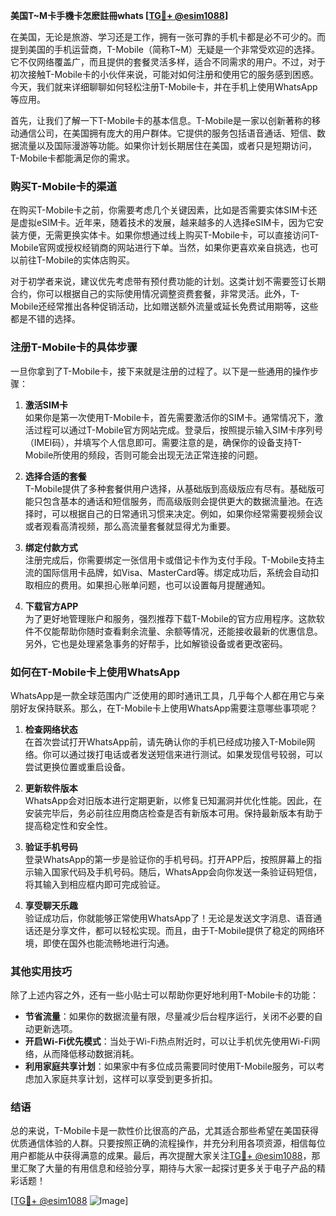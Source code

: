 **美国T~M卡手機卡怎麽註冊whats [[TG💪+ @esim1088](https://t.me/s/esim1088)]**

在美国，无论是旅游、学习还是工作，拥有一张可靠的手机卡都是必不可少的。而提到美国的手机运营商，T-Mobile（简称T~M）无疑是一个非常受欢迎的选择。它不仅网络覆盖广，而且提供的套餐灵活多样，适合不同需求的用户。不过，对于初次接触T-Mobile卡的小伙伴来说，可能对如何注册和使用它的服务感到困惑。今天，我们就来详细聊聊如何轻松注册T-Mobile卡，并在手机上使用WhatsApp等应用。

首先，让我们了解一下T-Mobile卡的基本信息。T-Mobile是一家以创新著称的移动通信公司，在美国拥有庞大的用户群体。它提供的服务包括语音通话、短信、数据流量以及国际漫游等功能。如果你计划长期居住在美国，或者只是短期访问，T-Mobile卡都能满足你的需求。

### **购买T-Mobile卡的渠道**

在购买T-Mobile卡之前，你需要考虑几个关键因素，比如是否需要实体SIM卡还是虚拟eSIM卡。近年来，随着技术的发展，越来越多的人选择eSIM卡，因为它安装方便，无需更换实体卡。如果你想通过线上购买T-Mobile卡，可以直接访问T-Mobile官网或授权经销商的网站进行下单。当然，如果你更喜欢亲自挑选，也可以前往T-Mobile的实体店购买。

对于初学者来说，建议优先考虑带有预付费功能的计划。这类计划不需要签订长期合约，你可以根据自己的实际使用情况调整资费套餐，非常灵活。此外，T-Mobile还经常推出各种促销活动，比如赠送额外流量或延长免费试用期等，这些都是不错的选择。

### **注册T-Mobile卡的具体步骤**

一旦你拿到了T-Mobile卡，接下来就是注册的过程了。以下是一些通用的操作步骤：

1. **激活SIM卡**  
   如果你是第一次使用T-Mobile卡，首先需要激活你的SIM卡。通常情况下，激活过程可以通过T-Mobile官方网站完成。登录后，按照提示输入SIM卡序列号（IMEI码），并填写个人信息即可。需要注意的是，确保你的设备支持T-Mobile所使用的频段，否则可能会出现无法正常连接的问题。

2. **选择合适的套餐**  
   T-Mobile提供了多种套餐供用户选择，从基础版到高级版应有尽有。基础版可能只包含基本的通话和短信服务，而高级版则会提供更大的数据流量池。在选择时，可以根据自己的日常通讯习惯来决定。例如，如果你经常需要视频会议或者观看高清视频，那么高流量套餐就显得尤为重要。

3. **绑定付款方式**  
   注册完成后，你需要绑定一张信用卡或借记卡作为支付手段。T-Mobile支持主流的国际信用卡品牌，如Visa、MasterCard等。绑定成功后，系统会自动扣取相应的费用。如果担心账单问题，也可以设置每月提醒通知。

4. **下载官方APP**  
   为了更好地管理账户和服务，强烈推荐下载T-Mobile的官方应用程序。这款软件不仅能帮助你随时查看剩余流量、余额等情况，还能接收最新的优惠信息。另外，它也是处理紧急事务的好帮手，比如解锁设备或者更改密码。

### **如何在T-Mobile卡上使用WhatsApp**

WhatsApp是一款全球范围内广泛使用的即时通讯工具，几乎每个人都在用它与亲朋好友保持联系。那么，在T-Mobile卡上使用WhatsApp需要注意哪些事项呢？

1. **检查网络状态**  
   在首次尝试打开WhatsApp前，请先确认你的手机已经成功接入T-Mobile网络。你可以通过拨打电话或者发送短信来进行测试。如果发现信号较弱，可以尝试更换位置或重启设备。

2. **更新软件版本**  
   WhatsApp会对旧版本进行定期更新，以修复已知漏洞并优化性能。因此，在安装完毕后，务必前往应用商店检查是否有新版本可用。保持最新版本有助于提高稳定性和安全性。

3. **验证手机号码**  
   登录WhatsApp的第一步是验证你的手机号码。打开APP后，按照屏幕上的指示输入国家代码及手机号码。随后，WhatsApp会向你发送一条验证码短信，将其输入到相应框内即可完成验证。

4. **享受聊天乐趣**  
   验证成功后，你就能够正常使用WhatsApp了！无论是发送文字消息、语音通话还是分享文件，都可以轻松实现。而且，由于T-Mobile提供了稳定的网络环境，即使在国外也能流畅地进行沟通。

### **其他实用技巧**

除了上述内容之外，还有一些小贴士可以帮助你更好地利用T-Mobile卡的功能：

- **节省流量**：如果你的数据流量有限，尽量减少后台程序运行，关闭不必要的自动更新选项。
- **开启Wi-Fi优先模式**：当处于Wi-Fi热点附近时，可以让手机优先使用Wi-Fi网络，从而降低移动数据消耗。
- **利用家庭共享计划**：如果家中有多位成员需要同时使用T-Mobile服务，可以考虑加入家庭共享计划，这样可以享受到更多折扣。

### **结语**

总的来说，T-Mobile卡是一款性价比很高的产品，尤其适合那些希望在美国获得优质通信体验的人群。只要按照正确的流程操作，并充分利用各项资源，相信每位用户都能从中获得满意的成果。最后，再次提醒大家关注[TG💪+ @esim1088](https://t.me/s/esim1088)，那里汇聚了大量的有用信息和经验分享，期待与大家一起探讨更多关于电子产品的精彩话题！

[[TG💪+ @esim1088](https://t.me/s/esim1088) ![Image](https://i.postimg.cc/4NQfJmqS/Snipaste-2025-05-13-00-14-12.png)]